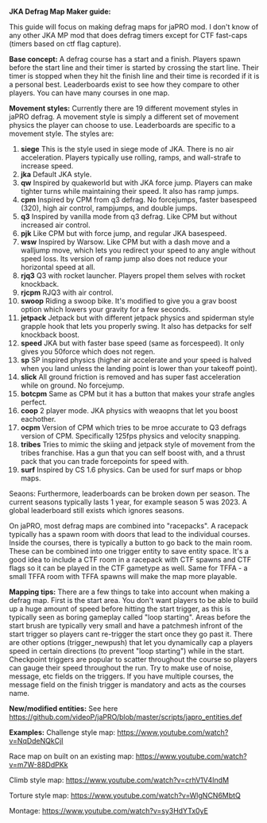 **JKA Defrag Map Maker guide:**

This guide will focus on making defrag maps for jaPRO mod.  I don't know of any other JKA MP mod that does defrag timers except for CTF fast-caps (timers based on ctf flag capture).

**Base concept:**
A defrag course has a start and a finish.  Players spawn before the start line and their timer is started by crossing the start line.  Their timer is stopped when they hit the finish line and their time is recorded if it is a personal best.  Leaderboards exist to see how they compare to other players.  You can have many courses in one map.

**Movement styles:**
Currently there are 19 different movement styles in jaPRO defrag.  A movement style is simply a different set of movement physics the player can choose to use.  Leaderboards are specific to a movement style.  The styles are:

1. **siege**
	This is the style used in siege mode of JKA.  There is no air acceleration.  Players typically use rolling, ramps, and wall-strafe to increase speed.
2. **jka**
	Default JKA style.
3. **qw**
	Inspired by quakeworld but with JKA force jump.  Players can make tighter turns while maintaining their speed.  It also has ramp jumps.  
4. **cpm**
	Inspired by CPM from q3 defrag.  No forcejumps, faster basespeed (320), high air control, rampjumps, and double jumps.
5. **q3**
	Inspired by vanilla mode from q3 defrag.  Like CPM but without increased air control.
6. **pjk**
	Like CPM but with force jump, and regular JKA basespeed.
7. **wsw**
	Inspired by Warsow.  Like CPM but with a dash move and a walljump move, which lets you redirect your speed to any angle without speed loss.  Its version of ramp jump also does not reduce your horizontal speed at all.
8. **rjq3**
	Q3 with rocket launcher.  Players propel them selves with rocket knockback.  
9. **rjcpm**
	RJQ3 with air control.
10. **swoop**
	Riding a swoop bike.  It's modified to give you a grav boost option which lowers your gravity for a few seconds.
11. **jetpack**
	Jetpack but with different jetpack physics and spiderman style grapple hook that lets you properly swing.  It also has detpacks for self knockback boost.
12. **speed**
	JKA but with faster base speed (same as forcespeed).  It only gives you 50force which does not regen.
13. **sp**
	SP inspired physics (higher air accelerate and your speed is halved when you land unless the landing point is lower than your takeoff point).
14. **slick**
	All ground friction is removed and has super fast acceleration while on ground.  No forcejump.
15. **botcpm**
	Same as CPM but it has a button that makes your strafe angles perfect.
16. **coop**
	2 player mode.  JKA physics with weaopns that let you boost eachother.  
17. **ocpm**
	Version of CPM which tries to be mroe accurate to Q3 defrags version of CPM.  Specifically 125fps physics and velocity snapping.
18. **tribes**
	Tries to mimic the skiing and jetpack style of movement from the tribes franchise.  Has a gun that you can self boost with, and a thrust pack that you can trade forcepoints for speed with.
19. **surf**
	Inspired by CS 1.6 physics.  Can be used for surf maps or bhop maps.

Seaons:
Furthermore, leaderboards can be broken down per season.  The current seasons typically lasts 1 year, for example season 5 was 2023.  A global leaderboard still exists which ignores seasons.

On jaPRO, most defrag maps are combined into "racepacks".  A racepack typically has a spawn room with doors that lead to the individual courses.  Inside the courses, there is typically a button to go back to the main room.  These can be combined into one trigger entity to save entity space.  It's a good idea to include a CTF room in a racepack with CTF spawns and CTF flags so it can be played in the CTF gametype as well.  Same for TFFA - a small TFFA room with TFFA spawns will make the map more playable.

**Mapping tips:**
There are a few things to take into account when making a defrag map.  First is the start area.  You don't want players to be able to build up a huge amount of speed before hitting the start trigger, as this is typically seen as boring gameplay called "loop starting".  Areas before the start brush are typically very small and have a patchmesh infront of the start trigger so players cant re-trigger the start once they go past it.  There are other options (trigger_newpush) that let you dynamically cap a players speed in certain directions (to prevent "loop starting") while in the start.  
Checkpoint triggers are popular to scatter throughout the course so players can gauge their speed throughout the run.
Try to make use of noise, message, etc fields on the triggers.  If you have multiple courses, the message field on the finish trigger is mandatory and acts as the courses name.

**New/modified entities:**
See here https://github.com/videoP/jaPRO/blob/master/scripts/japro_entities.def

**Examples:**
Challenge style map: https://www.youtube.com/watch?v=NqDdeNQkCjI

Race map on built on an existing map: https://www.youtube.com/watch?v=m7W-88DdPKk

Climb style map: https://www.youtube.com/watch?v=crhV1V4IndM

Torture style map: https://www.youtube.com/watch?v=WlgNCN6MbtQ

Montage: https://www.youtube.com/watch?v=sy3HdYTx0yE

